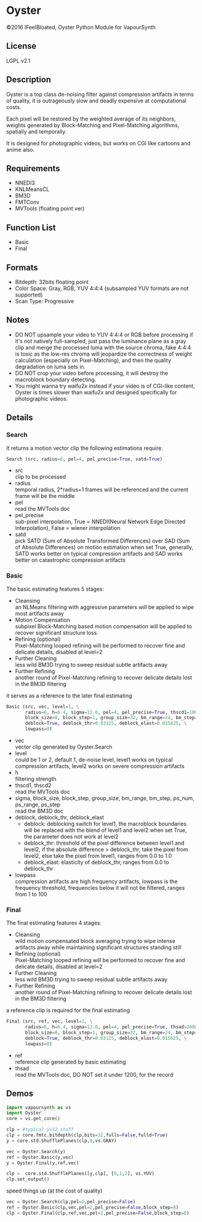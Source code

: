# Oyster
©2016 IFeelBloated, Oyster Python Module for VapourSynth
## License
LGPL v2.1
## Description
Oyster is a top class de-noising filter against compression artifacts in terms of quality, it is outrageously slow and deadly expensive at computational costs.

Each pixel will be restored by the weighted average of its neighbors, weights generated by Block-Matching and Pixel-Matching algorithms, spatially and temporally.

It is designed for photographic videos, but works on CGI like cartoons and anime also.
## Requirements
- NNEDI3
- KNLMeansCL
- BM3D
- FMTConv
- MVTools (floating point ver)

## Function List
- Basic
- Final

## Formats
- Bitdepth: 32bits floating point
- Color Space: Gray, RGB, YUV 4:4:4 (subsampled YUV formats are not supported)
- Scan Type: Progressive

## Notes
- DO NOT upsample your video to YUV 4:4:4 or RGB before processing if it's not natively full-sampled, just pass the luminance plane as a gray clip and merge the processed luma with the source chroma, fake 4:4:4 is toxic as the low-res chroma will jeopardize the correctness of weight calculation (especially on Pixel-Matching), and then the quality degradation on luma sets in.
- DO NOT crop your video before processing, it will destroy the macroblock boundary detecting.
- You might wanna try waifu2x instead if your video is of CGI-like content, Oyster is times slower than waifu2x and designed specifically for photographic videos.

## Details
### Search
It returns a motion vector clip the following estimations require.
```python
Search (src, radius=6, pel=4, pel_precise=True, satd=True)
```
- src<br />
  clip to be processed
- radius<br />
  temporal radius, 2*radius+1 frames will be referenced and the current frame will be the middle
- pel<br />
  read the MVTools doc
- pel_precise<br />
  sub-pixel interpolation, True = NNEDI(Neural Network Edge Directed Interpolation), False = wiener interpolation
- satd<br />
  pick SATD (Sum of Absolute Transformed Differences) over SAD (Sum of Absolute Differences) on motion estimation when set True, 
  generally, SATD works better on typical compression artifacts and SAD works better on catastrophic compression artifacts

### Basic
The basic estimating features 5 stages:

- Cleansing<br />
  an NLMeans filtering with aggressive parameters will be applied to wipe most artifacts away
- Motion Compensation<br />
  subpixel Block-Matching based motion compensation will be applied to recover significant structure loss.
- Refining (optional) <br />
  Pixel-Matching looped refining will be performed to recover fine and delicate details, disabled at level=2
- Further Cleaning<br />
  less wild BM3D trying to sweep residual subtle artifacts away
- Further Refining<br />
  another round of Pixel-Matching refining to recover delicate details lost in the BM3D filtering

it serves as a reference to the later final estimating
```python
Basic (src, vec, level=1, \
       radius=6, h=6.4, sigma=12.0, pel=4, pel_precise=True, thscd1=10000, thscd2=255, \
       block_size=8, block_step=1, group_size=32, bm_range=24, bm_step=1, ps_num=2, ps_range=8, ps_step=1, \
       deblock=True, deblock_thr=0.03125, deblock_elast=0.015625, \
       lowpass=8)
```
- vec<br />
  vector clip generated by Oyster.Search
- level<br />
  could be 1 or 2, default 1, de-noise level, level1 works on typical compression artifacts, level2 works on severe compression artifacts
- h<br />
  filtering strength
- thscd1, thscd2<br />
  read the MVTools doc
- sigma, block_size, block_step, group_size, bm_range, bm_step, ps_num, ps_range, ps_step<br />
  read the BM3D doc
- deblock, deblock_thr, deblock_elast<br />
  - deblock: deblocking switch for level1, the macroblock boundaries will be replaced with the blend of level1 and level2 when set True, the parameter does not work at level2
  - deblock_thr: threshold of the pixel difference between level1 and level2, if the absolute difference > deblock_thr, take the pixel from level2, else take the pixel from level1, ranges from 0.0 to 1.0
  - deblock_elast: elasticity of deblock_thr, ranges from 0.0 to deblock_thr
- lowpass<br />
  compression artifacts are high frequency artifacts, lowpass is the frequency threshold, frequencies below it will not be filtered, ranges from 1 to 100

### Final
The final estimating features 4 stages:

- Cleansing<br />
  wild motion compensated block averaging trying to wipe intense artifacts away while maintaining significant structures standing still
- Refining (optional) <br />
  Pixel-Matching looped refining will be performed to recover fine and delicate details, disabled at level=2
- Further Cleaning<br />
  less wild BM3D trying to sweep residual subtle artifacts away
- Further Refining<br />
  another round of Pixel-Matching refining to recover delicate details lost in the BM3D filtering

a reference clip is required for the final estimating
```python
Final (src, ref, vec, level=1, \
       radius=6, h=6.4, sigma=12.0, pel=4, pel_precise=True, thsad=2000, thscd1=10000, thscd2=255, \
       block_size=8, block_step=1, group_size=32, bm_range=24, bm_step=1, ps_num=2, ps_range=8, ps_step=1, \
       deblock=True, deblock_thr=0.03125, deblock_elast=0.015625, \
       lowpass=8)
```
- ref<br />
  reference clip generated by basic estimating
- thsad<br />
  read the MVTools doc, DO NOT set it under 1200, for the record

## Demos
```python
import vapoursynth as vs
import Oyster
core = vs.get_core()

clp = #typical yv12 stuff
clp = core.fmtc.bitdepth(clp,bits=32,fulls=False,fulld=True)
y = core.std.ShufflePlanes(clp,0,vs.GRAY)

vec = Oyster.Search(y)
ref = Oyster.Basic(y,vec)
y = Oyster.Final(y,ref,vec)

clp =  core.std.ShufflePlanes([y,clp], [0,1,2], vs.YUV)
clp.set_output()
```
speed things up (at the cost of quality)
```python
vec = Oyster.Search(clp,pel=2,pel_precise=False)
ref = Oyster.Basic(clp,vec,pel=2,pel_precise=False,block_step=8)
clp = Oyster.Final(clp,ref,vec,pel=2,pel_precise=False,block_step=8)
```
